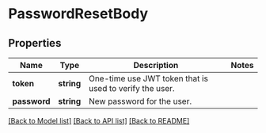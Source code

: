 # PasswordResetBody

## Properties
Name | Type | Description | Notes
------------ | ------------- | ------------- | -------------
**token** | **string** | One-time use JWT token that is used to verify the user. | 
**password** | **string** | New password for the user. | 

[[Back to Model list]](../../README.md#documentation-for-models) [[Back to API list]](../../README.md#documentation-for-api-endpoints) [[Back to README]](../../README.md)

